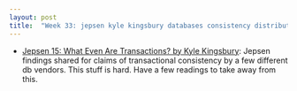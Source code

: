 ```yaml
---
layout: post
title:  "Week 33: jepsen kyle kingsbury databases consistency distributedsystems"
---
```


* [Jepsen 15: What Even Are Transactions? by Kyle Kingsbury](https://www.youtube.com/watch?v=ecZp6cWhDjg): Jepsen findings shared for claims of transactional consistency by a few different db vendors. This stuff is hard. Have a few readings to take away from this.